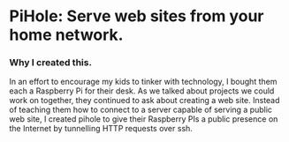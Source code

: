 # PiHole: Serve web sites from your home network.

### Why I created this.

In an effort to encourage my kids to tinker with technology, I bought them each a Raspberry Pi for their desk. As we talked about projects we could work on together, they continued to ask about creating a web site. Instead of teaching them how to connect to a server capable of serving a public web site, I created pihole to give their Raspberry PIs a public presence on the Internet by tunnelling HTTP requests over ssh.
